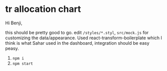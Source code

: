 # tr allocation chart

Hi Benji,

this should be pretty good to go. edit `/styles/*.styl`, `src/mock.js` for customizing the data/appearance. Used react-transform-boilerplate which I think is what Sahar used in the dashboard, integration should be easy peasy.

1. `npm i`
2. `npm start`

